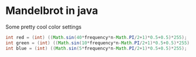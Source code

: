 # **Mandelbrot in java**

Some pretty cool color settings
```java 
int red = (int) ((Math.sin(40*frequency*n-Math.PI/2+1)*0.5+0.5)*255);
int green = (int) ((Math.sin(10*frequency*n-Math.PI/2+1)*0.5+0.5)*255);
int blue = (int) ((Math.sin(5*frequency*n-Math.PI/2+1)*0.5+0.5)*255);
```
